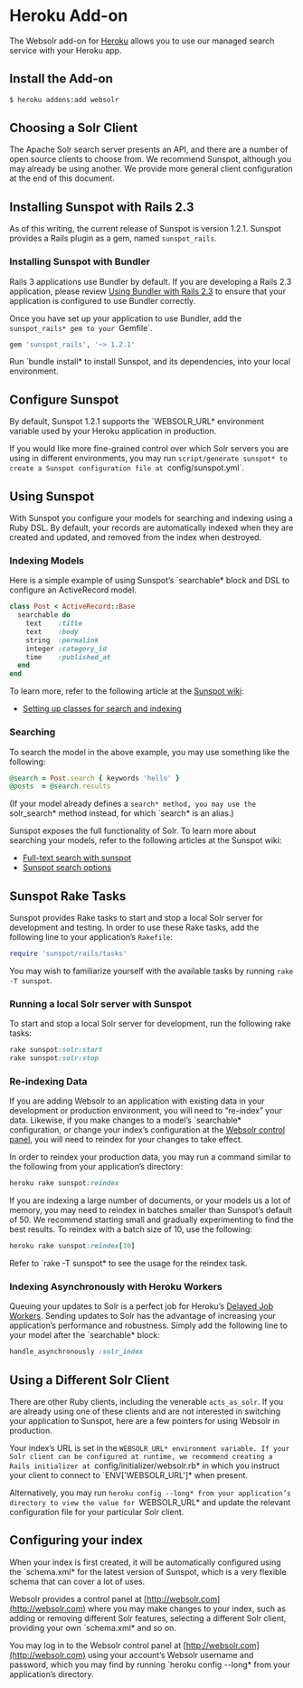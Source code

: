 # Heroku Add-on

The Websolr add-on for [Heroku](http://heroku.com) allows you to use our managed search service with your Heroku app.

## Install the Add-on

```bash
$ heroku addons:add websolr
```

## Choosing a Solr Client

The Apache Solr search server presents an API, and there are a number of open source clients to choose from. We recommend Sunspot, although you may already be using another. We provide more general client configuration at the end of this document.

## Installing Sunspot with Rails 2.3

As of this writing, the current release of Sunspot is version 1.2.1. Sunspot provides a Rails plugin as a gem, named `sunspot_rails`.

### Installing Sunspot with Bundler

Rails 3 applications use Bundler by default. If you are developing a Rails 2.3 application, please review [Using Bundler with Rails 2.3](http://gembundler.com/rails23.html) to ensure that your application is configured to use Bundler correctly.

Once you have set up your application to use Bundler, add the `sunspot_rails* gem to your `Gemfile`.

```ruby
gem 'sunspot_rails', '~> 1.2.1'
```

Run `bundle install* to install Sunspot, and its dependencies, into your local environment.

## Configure Sunspot

By default, Sunspot 1.2.1 supports the `WEBSOLR_URL* environment variable used by your Heroku application in production.

If you would like more fine-grained control over which Solr servers you are using in different environments, you may run `script/generate sunspot* to create a Sunspot configuration file at `config/sunspot.yml`.

## Using Sunspot

With Sunspot you configure your models for searching and indexing using a Ruby DSL. By default, your records are automatically indexed when they are created and updated, and removed from the index when destroyed.

### Indexing Models

Here is a simple example of using Sunspot’s `searchable* block and DSL to configure an ActiveRecord model.

```ruby
class Post < ActiveRecord::Base
  searchable do
    text    :title
    text    :body
    string  :permalink
    integer :category_id
    time    :published_at
  end
end
```

To learn more, refer to the following article at the [Sunspot wiki](http://wiki.github.com/outoftime/sunspot):

* [Setting up classes for search and indexing](http://wiki.github.com/outoftime/sunspot/setting-up-classes-for-search-and-indexing)

### Searching

To search the model in the above example, you may use something like the following:

```ruby
@search = Post.search { keywords 'hello' }
@posts  = @search.results
```

(If your model already defines a `search* method, you may use the `solr_search* method instead, for which `search* is an alias.)

Sunspot exposes the full functionality of Solr. To learn more about searching your models, refer to the following articles at the Sunspot wiki:

* [Full-text search with sunspot](http://wiki.github.com/outoftime/sunspot/fulltext-search)
* [Sunspot search options](http://wiki.github.com/outoftime/sunspot/working-with-search)

## Sunspot Rake Tasks

Sunspot provides Rake tasks to start and stop a local Solr server for development and testing. In order to use these Rake tasks, add the following line to your application’s `Rakefile`:

```ruby
require 'sunspot/rails/tasks'
```

You may wish to familiarize yourself with the available tasks by running `rake -T sunspot`.

### Running a local Solr server with Sunspot

To start and stop a local Solr server for development, run the following rake tasks:

```ruby
rake sunspot:solr:start
rake sunspot:solr:stop
```

### Re-indexing Data

If you are adding Websolr to an application with existing data in your development or production environment, you will need to “re-index” your data. Likewise, if you make changes to a model’s `searchable* configuration, or change your index’s configuration at the [Websolr control panel](http://websolr.com/slices), you will need to reindex for your changes to take effect.

In order to reindex your production data, you may run a command similar to the following from your application’s directory:

```ruby
heroku rake sunspot:reindex
```

If you are indexing a large number of documents, or your models us a lot of memory, you may need to reindex in batches smaller than Sunspot’s default of 50. We recommend starting small and gradually experimenting to find the best results. To reindex with a batch size of 10, use the following:

```ruby
heroku rake sunspot:reindex[10]
```

Refer to `rake -T sunspot* to see the usage for the reindex task.

### Indexing Asynchronously with Heroku Workers

Queuing your updates to Solr is a perfect job for Heroku’s [Delayed Job Workers](http://devcenter.heroku.com/articles/delayed-job). Sending updates to Solr has the advantage of increasing your application’s performance and robustness. Simply add the following line to your model after the `searchable* block:

```ruby
handle_asynchronously :solr_index
```

## Using a Different Solr Client

There are other Ruby clients, including the venerable `acts_as_solr`. If you are already using one of these clients and are not interested in switching your application to Sunspot, here are a few pointers for using Websolr in production.

Your index’s URL is set in the `WEBSOLR_URL* environment variable. If your Solr client can be configured at runtime, we recommend creating a Rails initializer at `config/initializer/websolr.rb* in which you instruct your client to connect to `ENV['WEBSOLR_URL']* when present.

Alternatively, you may run `heroku config --long* from your application’s directory to view the value for `WEBSOLR_URL* and update the relevant configuration file for your particular Solr client.

## Configuring your index

When your index is first created, it will be automatically configured using the `schema.xml* for the latest version of Sunspot, which is a very flexible schema that can cover a lot of uses.

Websolr provides a control panel at [http://websolr.com](http://websolr.com) where you may make changes to your index, such as adding or removing different Solr features, selecting a different Solr client, providing your own `schema.xml* and so on.

You may log in to the Websolr control panel at [http://websolr.com](http://websolr.com) using your account’s Websolr username and password, which you may find by running `heroku config --long* from your application’s directory.

